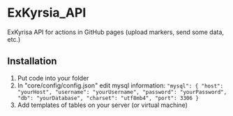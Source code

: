 # ExKyrsia_API
ExKyrisa API for actions in GitHub pages (upload markers, send some data, etc.)

## Installation
1. Put code into your folder
2. In "core/config/config.json" edit mysql information:
	`"mysql": {
        "host": "yourHost",
        "username": "yourUsername",
        "password": "yourPassword",
        "db": "yourDatabase",
        "charset": "utf8mb4",
        "port": 3306
    }`
3. Add templates of tables on your server (or virtual machine)
